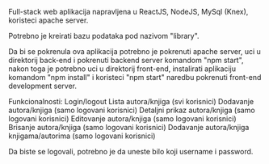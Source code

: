 Full-stack web aplikacija napravljena u ReactJS, NodeJS, MySql (Knex), koristeci apache server.

Potrebno je kreirati bazu podataka pod nazivom "library".

Da bi se pokrenula ova aplikacija potrebno je pokrenuti apache server, uci u direktorij back-end i pokrenuti backend server komandom "npm start", nakon toga je potrebno uci u direktorij front-end, instalirati aplikaciju komandom "npm install" i koristeci "npm start" naredbu pokrenuti front-end development server.

Funkcionalnosti:
Login/logout
Lista autora/knjiga (svi korisnici)
Dodavanje autora/knjiga (samo logovani korisnici)
Detaljni prikaz autora/knjiga (samo logovani korisnici)
Editovanje autora/knjiga (samo logovani korisnici)
Brisanje autora/knjiga (samo logovani korisnici)
Dodavanje autora/knjiga knjigama/autorima (samo logovani korisnici)

Da biste se logovali, potrebno je da uneste bilo koji username i password.
